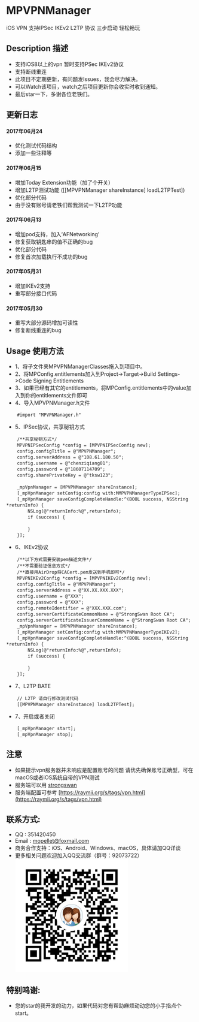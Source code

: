 # MPVPNManager
iOS VPN 支持IPSec IKEv2 L2TP 协议 三步启动 轻松畅玩

## Description 描述
* 支持iOS8以上的vpn 暂时支持PSec IKEv2协议
* 支持断线重连
* 此项目不定期更新，有问题发Issues，我会尽力解决。
* 可以Watch该项目，watch之后项目更新你会收实时收到通知。
* 最后star一下，多谢各位老铁们。

## 更新日志 
#### 2017年06月24
* 优化测试代码结构
* 添加一些注释等

#### 2017年06月15 
* 增加Today Extension功能（加了个开关）
* 增加L2TP测试功能 ([[MPVPNManager shareInstance] loadL2TPTest])
* 优化部分代码
* 由于没有账号请老铁们帮我测试一下L2TP功能

#### 2017年06月13 
* 增加pod支持，加入‘AFNetworking’
* 修复获取钥匙串的值不正确的bug
* 优化部分代码
* 修复首次加载执行不成功的bug

#### 2017年05月31 
* 增加IKEv2支持
* 重写部分接口代码

#### 2017年05月30
* 重写大部分源码增加可读性
* 修复断线重连的bug


## Usage 使用方法
* 1、将子文件夹MPVPNManagerClasses拖入到项目中。
* 2、将MPConfig.entitlements加入到Project->Target->Build Settings->Code Signing Entitlements
* 3、如果已经有其它的entitlements，将MPConfig.entitlements中的value加入到你的entitlements文件即可
* 4、导入MPVPNManager.h文件 

```objc
    #import "MPVPNManager.h"
```

* 5、IPSec协议，共享秘钥方式

```objc
    /**共享秘钥方式*/
    MPVPNIPSecConfig *config = [MPVPNIPSecConfig new];
    config.configTitle = @"MPVPNManager";
    config.serverAddress = @"108.61.180.50";
    config.username = @"chenziqiang01";
    config.password = @"18607114709";
    config.sharePrivateKey = @"tksw123";
    
    _mpVpnManager = [MPVPNManager shareInstance];
    [_mpVpnManager setConfig:config with:MMPVPNManagerTypeIPSec];
    [_mpVpnManager saveConfigCompleteHandle:^(BOOL success, NSString *returnInfo) {
        NSLog(@"returnInfo:%@",returnInfo);
        if (success) {
        
        }
    }];
```

* 6、IKEv2协议

```objc
    /**以下方式需要安装pem描述文件*/
    /**不需要验证信息方式*/
    /**直接用AirDrop将CACert.pem发送到手机即可*/
    MPVPNIKEv2Config *config = [MPVPNIKEv2Config new];
    config.configTitle = @"MPVPNManager";
    config.serverAddress = @"XX.XX.XXX.XXX";
    config.username = @"XXX";
    config.password = @"XXX";
    config.remoteIdentifier = @"XXX.XXX.com";
    config.serverCertificateCommonName = @"StrongSwan Root CA";
    config.serverCertificateIssuerCommonName = @"StrongSwan Root CA";
    _mpVpnManager = [MPVPNManager shareInstance];
    [_mpVpnManager setConfig:config with:MMPVPNManagerTypeIKEv2];
    [_mpVpnManager saveConfigCompleteHandle:^(BOOL success, NSString *returnInfo) {
        NSLog(@"returnInfo:%@",returnInfo);
        if (success) {
        
        }
    }];
```
* 7、L2TP BATE 

```objc
	// L2TP 请自行修改测试代码
	[[MPVPNManager shareInstance] loadL2TPTest];
```

* 7、开启或者关闭

```objc
	[_mpVpnManager start];
	[_mpVpnManager stop];
```

## 注意
* 如果提示vpn服务器并未响应是配置账号的问题 请优先确保账号正确型，可在macOS或者iOS系统自带的VPN测试
* 服务端可以用 [strongswan](https://www.strongswan.org/)
* 服务端配置可参考 [https://raymii.org/s/tags/vpn.html](https://raymii.org/s/tags/vpn.html)

## 联系方式:
* QQ : 351420450
* Email : mopellet@foxmail.com
* 商务合作支持：iOS、Android、Windows、macOS，具体请加QQ详谈
* 更多相关问题欢迎加入QQ交流群（群号：92073722）![](qqgroup.png)

## 特别鸣谢:
* 您的star的我开发的动力，如果代码对您有帮助麻烦动动您的小手指点个start。

